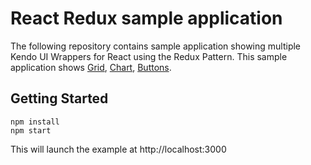 # React Redux sample application

The following repository contains sample application showing multiple Kendo UI Wrappers for React using the Redux Pattern. This sample application shows [Grid](http://demos.telerik.com/kendo-react-ui/wrappers/grid/index), [Chart](http://demos.telerik.com/kendo-react-ui/wrappers/bar-charts/index), [Buttons](http://demos.telerik.com/kendo-react-ui/wrappers/button/index).


## Getting Started

  ``` 
  npm install 
  npm start 
  ``` 
 
 This will launch the example at http://localhost:3000